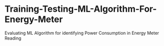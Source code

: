 
# Training-Testing-ML-Algorithm-For-Energy-Meter
Evaluating ML Algorithm for identifying Power Consumption in Energy Meter Reading
